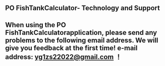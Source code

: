 ## PO FishTankCalculator- Technology and Support


## When using the PO FishTankCalculatorapplication, please send any problems to the following email address. We will give you feedback at the first time! e-mail address: yg1zs22022@gmail.com ！
